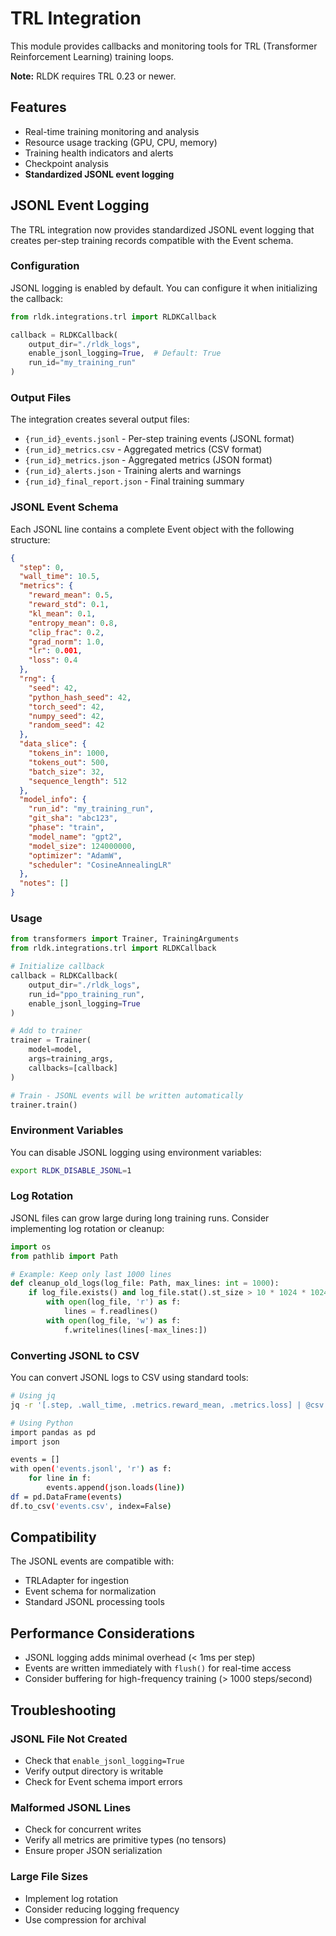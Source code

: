 # TRL Integration

This module provides callbacks and monitoring tools for TRL (Transformer Reinforcement Learning) training loops.

**Note:** RLDK requires TRL 0.23 or newer.

## Features

- Real-time training monitoring and analysis
- Resource usage tracking (GPU, CPU, memory)
- Training health indicators and alerts
- Checkpoint analysis
- **Standardized JSONL event logging**

## JSONL Event Logging

The TRL integration now provides standardized JSONL event logging that creates per-step training records compatible with the Event schema.

### Configuration

JSONL logging is enabled by default. You can configure it when initializing the callback:

```python
from rldk.integrations.trl import RLDKCallback

callback = RLDKCallback(
    output_dir="./rldk_logs",
    enable_jsonl_logging=True,  # Default: True
    run_id="my_training_run"
)
```

### Output Files

The integration creates several output files:

- `{run_id}_events.jsonl` - Per-step training events (JSONL format)
- `{run_id}_metrics.csv` - Aggregated metrics (CSV format)
- `{run_id}_metrics.json` - Aggregated metrics (JSON format)
- `{run_id}_alerts.json` - Training alerts and warnings
- `{run_id}_final_report.json` - Final training summary

### JSONL Event Schema

Each JSONL line contains a complete Event object with the following structure:

```json
{
  "step": 0,
  "wall_time": 10.5,
  "metrics": {
    "reward_mean": 0.5,
    "reward_std": 0.1,
    "kl_mean": 0.1,
    "entropy_mean": 0.8,
    "clip_frac": 0.2,
    "grad_norm": 1.0,
    "lr": 0.001,
    "loss": 0.4
  },
  "rng": {
    "seed": 42,
    "python_hash_seed": 42,
    "torch_seed": 42,
    "numpy_seed": 42,
    "random_seed": 42
  },
  "data_slice": {
    "tokens_in": 1000,
    "tokens_out": 500,
    "batch_size": 32,
    "sequence_length": 512
  },
  "model_info": {
    "run_id": "my_training_run",
    "git_sha": "abc123",
    "phase": "train",
    "model_name": "gpt2",
    "model_size": 124000000,
    "optimizer": "AdamW",
    "scheduler": "CosineAnnealingLR"
  },
  "notes": []
}
```

### Usage

```python
from transformers import Trainer, TrainingArguments
from rldk.integrations.trl import RLDKCallback

# Initialize callback
callback = RLDKCallback(
    output_dir="./rldk_logs",
    run_id="ppo_training_run",
    enable_jsonl_logging=True
)

# Add to trainer
trainer = Trainer(
    model=model,
    args=training_args,
    callbacks=[callback]
)

# Train - JSONL events will be written automatically
trainer.train()
```

### Environment Variables

You can disable JSONL logging using environment variables:

```bash
export RLDK_DISABLE_JSONL=1
```

### Log Rotation

JSONL files can grow large during long training runs. Consider implementing log rotation or cleanup:

```python
import os
from pathlib import Path

# Example: Keep only last 1000 lines
def cleanup_old_logs(log_file: Path, max_lines: int = 1000):
    if log_file.exists() and log_file.stat().st_size > 10 * 1024 * 1024:  # 10MB
        with open(log_file, 'r') as f:
            lines = f.readlines()
        with open(log_file, 'w') as f:
            f.writelines(lines[-max_lines:])
```

### Converting JSONL to CSV

You can convert JSONL logs to CSV using standard tools:

```bash
# Using jq
jq -r '[.step, .wall_time, .metrics.reward_mean, .metrics.loss] | @csv' events.jsonl > events.csv

# Using Python
import pandas as pd
import json

events = []
with open('events.jsonl', 'r') as f:
    for line in f:
        events.append(json.loads(line))
df = pd.DataFrame(events)
df.to_csv('events.csv', index=False)
```

## Compatibility

The JSONL events are compatible with:
- TRLAdapter for ingestion
- Event schema for normalization
- Standard JSONL processing tools

## Performance Considerations

- JSONL logging adds minimal overhead (< 1ms per step)
- Events are written immediately with `flush()` for real-time access
- Consider buffering for high-frequency training (> 1000 steps/second)

## Troubleshooting

### JSONL File Not Created
- Check that `enable_jsonl_logging=True`
- Verify output directory is writable
- Check for Event schema import errors

### Malformed JSONL Lines
- Check for concurrent writes
- Verify all metrics are primitive types (no tensors)
- Ensure proper JSON serialization

### Large File Sizes
- Implement log rotation
- Consider reducing logging frequency
- Use compression for archival
